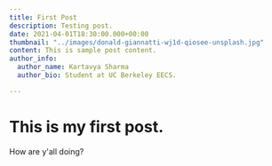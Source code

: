 ```yaml
---
title: First Post
description: Testing post.
date: 2021-04-01T18:30:00.000+00:00
thumbnail: "../images/donald-giannatti-wj1d-qiosee-unsplash.jpg"
content: This is sample post content.
author_info:
  author_name: Kartavya Sharma
  author_bio: Student at UC Berkeley EECS.

---
```

# This is my first post.

How are y'all doing?